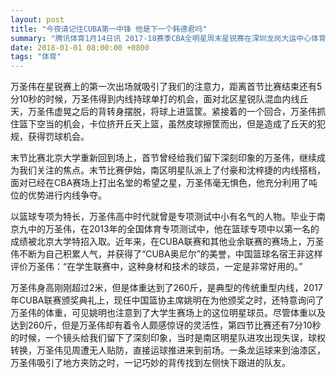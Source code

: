 ```yaml
---
layout: post
title: "今夜请记住CUBA第一中锋 他是下一个韩德君吗"
summary: "腾讯体育1月14日讯 2017-18赛季CBA全明星周末星锐赛在深圳龙岗大运中心体育馆落下帷幕，最终，CBA星锐队以103-95战胜CUBA北大清华队。本场比赛，北京大学中锋万圣伟的发挥给我们留下了深刻印象。"
date: 2018-01-01 08:00:00 +0800
tags: "体育"
---
```


万圣伟在星锐赛上的第一次出场就吸引了我们的注意力，距离首节比赛结束还有5分10秒的时候，万圣伟得到内线持球单打的机会，面对北区星锐队混血内线丘天，万圣伟虚晃之后的背转身摆脱，将球上进篮筐。紧接着的一个回合，万圣伟抓住篮下空当的机会，卡位挤开丘天上篮，虽然皮球擦筐而出，但是造成了丘天的犯规，获得罚球机会。

末节比赛北京大学重新回到场上，首节曾经给我们留下深刻印象的万圣伟，继续成为我们关注的焦点。末节比赛伊始，南区明星队派上了付豪和沈梓捷的内线搭档，面对已经在CBA赛场上打出名堂的希望之星，万圣伟毫无惧色，他充分利用了吨位的优势进行内线争夺。

以篮球专项为特长，万圣伟高中时代就曾是专项测试中小有名气的人物。毕业于南京九中的万圣伟，在2013年的全国体育专项测试中，他在篮球专项中以第一名的成绩被北京大学特招入取。近年来，在CUBA联赛和其他业余联赛的赛场上，万圣伟不断为自己积累人气，并获得了“CUBA奥尼尔”的美誉，中国篮球名宿王非这样评价万圣伟：“在学生联赛中，这种身材和技术的球员，一定是非常好用的。”

万圣伟身高刚刚超过2米，但是体重达到了260斤，是典型的传统重型内线，2017年CUBA联赛颁奖典礼上，现任中国篮协主席姚明在为他颁奖之时，还特意询问了万圣伟的体重，可见姚明也注意到了大学生赛场上的这位明星球员。尽管体重以及达到260斤，但是万圣伟却有着令人颇感惊讶的灵活性，第四节比赛还有7分10秒的时候，一个镜头给我们留下了深刻印象，当时是南区明星队进攻出现失误，球权转换，万圣伟见周遭无人贴防，直接运球推进来到前场。一条龙运球来到油漆区，万圣伟吸引了地方夹防之时，一记巧妙的背传找到左侧快下跟进的队友。
